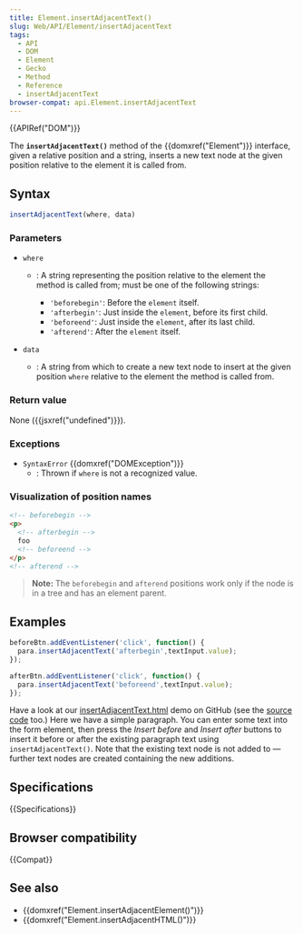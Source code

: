 ```yaml
---
title: Element.insertAdjacentText()
slug: Web/API/Element/insertAdjacentText
tags:
  - API
  - DOM
  - Element
  - Gecko
  - Method
  - Reference
  - insertAdjacentText
browser-compat: api.Element.insertAdjacentText
---
```

{{APIRef("DOM")}}

The **`insertAdjacentText()`** method of the {{domxref("Element")}} interface, given a relative position and a string, inserts a new text node at the given position relative to the element it is called from.

## Syntax

```js
insertAdjacentText(where, data)
```

### Parameters

- `where`

  - : A string representing the position relative to the element the method is called from; must be one of the following strings:

    - `'beforebegin'`: Before the `element` itself.
    - `'afterbegin'`: Just inside the `element`, before its first child.
    - `'beforeend'`: Just inside the `element`, after its last child.
    - `'afterend'`: After the `element` itself.

- `data`
  - : A string from which to create a new text node to insert at the given position `where` relative to the element the method is called from.

### Return value

None ({{jsxref("undefined")}}).

### Exceptions

- `SyntaxError` {{domxref("DOMException")}}
  - : Thrown if `where` is not a recognized value.

### Visualization of position names

```html
<!-- beforebegin -->
<p>
  <!-- afterbegin -->
  foo
  <!-- beforeend -->
</p>
<!-- afterend -->
```

> **Note:** The `beforebegin` and
> `afterend` positions work only if the node is in a tree and has an element
> parent.

## Examples

```js
beforeBtn.addEventListener('click', function() {
  para.insertAdjacentText('afterbegin',textInput.value);
});

afterBtn.addEventListener('click', function() {
  para.insertAdjacentText('beforeend',textInput.value);
});
```

Have a look at our [insertAdjacentText.html](https://mdn.github.io/dom-examples/insert-adjacent/insertAdjacentText.html)
demo on GitHub (see the [source code](https://github.com/mdn/dom-examples/blob/master/insert-adjacent/insertAdjacentText.html) too.) Here we have a simple paragraph. You can enter some text into the form
element, then press the _Insert before_ and _Insert after_ buttons to
insert it before or after the existing paragraph text using
`insertAdjacentText()`. Note that the existing text node is not added to —
further text nodes are created containing the new additions.

## Specifications

{{Specifications}}

## Browser compatibility

{{Compat}}

## See also

- {{domxref("Element.insertAdjacentElement()")}}
- {{domxref("Element.insertAdjacentHTML()")}}
